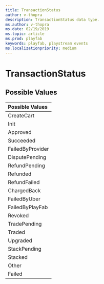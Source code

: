 ```yaml
---
title: TransactionStatus
author: v-thopra
description: TransactionStatus data type.
ms.author: v-thopra
ms.date: 02/19/2019
ms.topic: article
ms.prod: playfab
keywords: playfab, playstream events
ms.localizationpriority: medium
---
```


# TransactionStatus

## Possible Values

|Possible Values|
| :--------------------|
|CreateCart|
|Init|
|Approved|
|Succeeded|
|FailedByProvider|
|DisputePending|
|RefundPending|
|Refunded|
|RefundFailed|
|ChargedBack|
|FailedByUber|
|FailedByPlayFab|
|Revoked|
|TradePending|
|Traded|
|Upgraded|
|StackPending|
|Stacked|
|Other|
|Failed|
